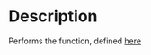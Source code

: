 # Description
Performs the function, defined [here](https://github.com/gottfried-github/nodejs-ecommerce--sketch#api)

